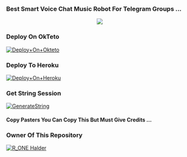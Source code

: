 ### Best Smart Voice Chat Music Robot For Telegram Groups ...


<p align="center"><a href="https://t.me/adityahalder"><img src="https://telegra.ph/file/d975e532b9eaa92f7458d.jpg"></a></p>


### Deploy On OkTeto

[![Deploy+On+Okteto](https://img.shields.io/badge/Deploy%20To%20Okteto-informational?style=for-the-badge&logo=Okteto)](https://cloud.okteto.com/deploy?repository=https://github.com/adityabots/tgmusicbot)


### Deploy To Heroku

[![Deploy+On+Heroku](https://www.herokucdn.com/deploy/button.svg)](https://heroku.com/deploy?template=https://github.com/nikki6747/nikkimusic)



### Get String Session

[![GenerateString](https://img.shields.io/badge/repl.it-generateString-yellowgreen)](https://replit.com/@AdityaHalder/StringSession)



#### Copy Pasters You Can Copy This But Must Give Credits ...

### Owner Of This Repository
[![R_ONE Halder](https://telegra.ph/file/d975e532b9eaa92f7458d.jpg)](https://t.me/R_ONE_OP)

